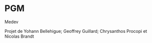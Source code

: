 PGM
===

Medev

Projet de Yohann Bellehigue; Geoffrey Guillard; Chrysanthos Procopi et Nicolas Brandt
